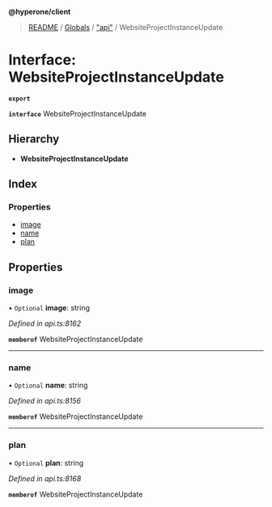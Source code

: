 **@hyperone/client**

> [README](../README.md) / [Globals](../globals.md) / ["api"](../modules/_api_.md) / WebsiteProjectInstanceUpdate

# Interface: WebsiteProjectInstanceUpdate

**`export`** 

**`interface`** WebsiteProjectInstanceUpdate

## Hierarchy

* **WebsiteProjectInstanceUpdate**

## Index

### Properties

* [image](_api_.websiteprojectinstanceupdate.md#image)
* [name](_api_.websiteprojectinstanceupdate.md#name)
* [plan](_api_.websiteprojectinstanceupdate.md#plan)

## Properties

### image

• `Optional` **image**: string

*Defined in api.ts:8162*

**`memberof`** WebsiteProjectInstanceUpdate

___

### name

• `Optional` **name**: string

*Defined in api.ts:8156*

**`memberof`** WebsiteProjectInstanceUpdate

___

### plan

• `Optional` **plan**: string

*Defined in api.ts:8168*

**`memberof`** WebsiteProjectInstanceUpdate
